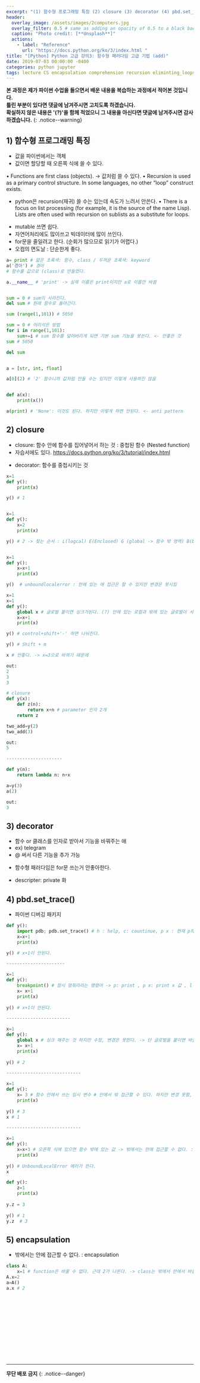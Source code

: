 ```yaml
---
excerpt: "(1) 함수형 프로그래밍 특징 (2) closure (3) decorator (4) pbd.set_trace() (5) encapsulation "
header:
  overlay_image: /assets/images/2computers.jpg
  overlay_filter: 0.5 # same as adding an opacity of 0.5 to a black background
  caption: "Photo credit: [**Unsplash**]"
  actions:
    - label: "Reference"
      url: "https://docs.python.org/ko/3/index.html "
title: "[Python] Python 고급 강의3: 함수형 패러다임 고급 기법 (add)"
date: 2019-07-03 00:00:00 -0400
categories: python jupyter
tags: lecture CS encapsulation comprehension recursion eliminting_loops callables lambda closure decorator
---
```



**본 과정은 제가 파이썬 수업을 들으면서 배운 내용을 복습하는 과정에서 적어본 것입니다.<br> 틀린 부분이 있다면 댓글에 남겨주시면 고치도록 하겠습니다.<br> 확실하지 않은 내용은 '(?)'을 함께 적었으니 그 내용을 아신다면 댓글에 남겨주시면 감사하겠습니다.**
{: .notice--warning}

## 1) 함수형 프로그래밍 특징 
- 값을 파이썬에서는 객체 
- 값이면 할당할 때 오른쪽 식에 쓸 수 있다.

• Functions are first class (objects). -> 값처럼 쓸 수 있다. 
• Recursion is used as a primary control structure. In some languages, no other “loop” construct exists.
 - python은 recursion(재귀) 쓸 수는 있는데 속도가 느려서 안쓴다. 
• There is a focus on list processing (for example, it is the source of the name Lisp). Lists are often used with recursion on sublists as a substitute for loops.

* mutable 쓰면 쉽다. 
* 자연어처리에도 많이쓰고 빅데이터에 많이 쓰인다. 
* for문을 줄일려고 한다. (순회가 많으므로 읽기가 어렵다.) 
* 오컴의 면도날 : 단순한게 좋다. 

```python
a= print # 얇은 초록색: 함수, class / 두꺼운 초록색: keyword 
a('경아') # 경아
# 함수를 값으로 (class)로 만들었다. 

a.__name__ # 'print' -> 실제 이름은 print이지만 a로 이름만 바뀜 


sum = 0 # sum이 사라진다. 
del sum # 원래 함수로 돌아간다. 

sum (range(1,101)) # 5050

sum = 0 # 어리석은 방법
for i in range(1,101):
    sum+=i # sum 함수를 덮어버리게 되면 기본 sum 기능을 못쓴다. <- 안좋은 것 
sum # 5050

del sum    


a = [str, int, float]

a[0](2) # '2' 함수니까 값처럼 만들 수는 있지만 이렇게 사용하진 않음


def a(x):
    print(x())

a(print) # 'None': 이것도 된다. 하지만 이렇게 하면 안된다. <- anti pattern 

```

## 2) closure
- closure: 함수 안에 함수를 집어넣어서 하는 것 : 중첩된 함수 (Nested function)
- 자습서에도 있다. https://docs.python.org/ko/3/tutorial/index.html
 
+ decorator: 함수를 중첩시키는 것 

```python
x=1 
def y():
    print(x)

y() # 1


x=1 
def y():
    x=2
    print(x)

y() # 2 -> 찾는 순서 : L(logcal) E(Enclosed) G (global -> 함수 밖 영역) B(built-in -> 있는지 없는지 찾고 )


x=1 
def y():
    x=x+1
    print(x)

y()  # unboundlocalerror : 안에 있는 애 접근은 할 수 있지만 변경은 못시킴 
```

```python
x=1 
x=1 
def y():
    global x # 글로벌 붙이면 싱크가된다. (?) 안에 있는 로컬과 밖에 있는 글로벌이 서로 싱크가된다. 
    x=x+1
    print(x)

y() # control+shift+'-' 하면 나눠진다. 

y() # Shift + m  

x # 안좋다. -> x=3으로 바뀌기 때문에

out:
2
3
3
```

```python
# closure
def y(x):
    def z(n):
        return x+n # parameter 인자 2개 
    return z

two_add=y(2)
two_add(3)

out:
5

---------------------

def y(n):     
    return lambda n: n+x

a=y(3)
a(2)

out:
3
```


## 3) decorator 
- 함수 or 클래스를 인자로 받아서 기능을 바꿔주는 애
- ex) telegram 
- @ 써서 다른 기능을 추가 가능

* 함수형 패러다임은 for문 쓰는거 안좋아한다.

+ descripter: private 화 


## 4) pbd.set_trace() 
- 파이썬 디버깅 패키지 


```python
def y():
    import pdb; pdb.set_trace() # h : help, c: countinue, p x : 현재 p의 기법이 뭔가 알려주는 것 , l: 어디가 문제인지 알려주는 것 
    x=x+1
    print(x)

y() # x+1이 안된다.

----------------------

x=1
def y():
    breakpoint() # 잠시 멈춰라라는 명령어 -> p: print , p x: print x 값 , l : 현재 소스 코드, q: quit
    x= x+1
    print(x)
    
y() # x+1이 안된다.

------------------------

x=1
def y():
    global x # 싱크 해주는 것 하지만 수정, 변경은 못한다. -> 단 글로벌을 붙이면 바꿀수 있다. 
    x= x+1
    print(x)
    
y() # 2

----------------------------

x=1
def y(): 
    x= 3 # 함수 안에서 쓰는 임시 변수 # 안에서 밖 접근할 수 있다. 하지만 변경 못함, but 글로벌 붙이면 변경가능 
    print(x)
    
y() # 3 
x # 1

----------------------------

x=1
def y(): 
    x=x+3 # 오른쪽 식에 있으면 함수 밖에 있는 값 -> 밖에서는 안에 접근할 수 없다. : encapsulation 
    print(x)
    
y() # UnboundLocalError 에러가 뜬다.
x 
```

```python
def y():
    z=1
    print(x)
    
y.z = 3
    
y() # 1
y.z  # 3
```
## 5) encapsulation
- 밖에서는 안에 접근할 수 없다. : encapsulation 

```python
class A: 
    x=1 # function은 바꿀 수 없다. 근데 2가 나온다. -> class는 밖에서 안에서 바꿀 수 있다. 
A.x=2
a=A()
a.x # 2
```

```python

```

```python

```

```python

```

```python

```

```python

```

```python

```

```python

```

```python

```
```python

```
```python

```
```python

```

```python

```

```python

```


---
**무단 배포 금지** 
{: .notice--danger}

